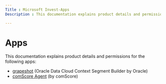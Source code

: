 ```yaml
---
Title : Microsoft Invest-Apps
Description : This documentation explains product details and permissions for the apps grapeshot and comScore Agent

---
```



# Apps

This documentation explains product details and permissions for the
following apps:

- <a href="grapeshot.md" class="xref">grapeshot</a> (Oracle Data Cloud
  Context Segment Builder by Oracle)
- <a href="comscore-agent.md" class="xref">comScore Agent</a> (by
  comScore)
